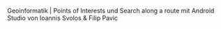 Geoinformatik | Points of Interests und Search along a route mit Android Studio von Ioannis Svolos & Filip Pavic
